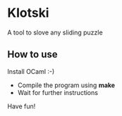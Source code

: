 # Klotski
A tool to slove any sliding puzzle

## How to use

Install OCaml :-)

- Compile the program using **make**
- Wait for further instructions

Have fun!